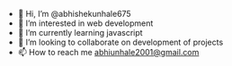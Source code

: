 - 👋 Hi, I’m @abhishekunhale675
- 👀 I’m interested in web development
- 🌱 I’m currently learning javascript
- 💞️ I’m looking to collaborate on development of projects
- 📫 How to reach me abhiunhale2001@gmail.com

<!---
abhishekunhale675/abhishekunhale675 is a ✨ special ✨ repository because its `README.md` (this file) appears on your GitHub profile.
You can click the Preview link to take a look at your changes.
--->
